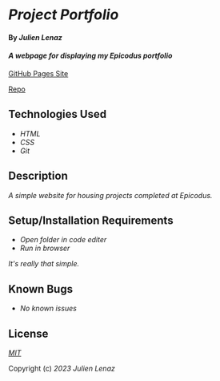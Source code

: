 # _Project Portfolio_

#### By _**Julien Lenaz**_

#### _A webpage for displaying my Epicodus portfolio_

[GitHub Pages Site](https://julienfullstack.github.io/portfolio/)

[Repo](https://github.com/julienfullstack/portfolio)

## Technologies Used

* _HTML_
* _CSS_
* _Git_

## Description

_A simple website for housing projects completed at Epicodus._

## Setup/Installation Requirements

* _Open folder in code editer_
* _Run in browser_

_It's really that simple._

## Known Bugs

* _No known issues_

## License

_[MIT](https://choosealicense.com/licenses/mit/)_

Copyright (c) _2023_ _Julien Lenaz_ 